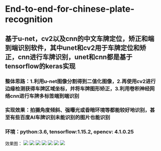 # End-to-end-for-chinese-plate-recognition
## 基于u-net，cv2以及cnn的中文车牌定位，矫正和端到端识别软件，其中unet和cv2用于车牌定位和矫正，cnn进行车牌识别，unet和cnn都是基于tensorflow的keras实现

### 整体思路：1.利用u-net图像分割得到二值化图像，2.再使用cv2进行边缘检测获得车牌区域坐标，并将车牌图形矫正，3.利用卷积神经网络cnn进行车牌多标签端到端识别
### 实现效果：拍摄角度倾斜、强曝光或昏暗环境等都能较好地识别，甚至有些百度AI车牌识别未能识别的图片也能识别
### 环境：python:3.6, tensorflow:1.15.2, opencv: 4.1.0.25
效果图：
![](https://github.com/duanshengliu/End-to-end-for-chinese-plate-recognition/blob/master/test_pic/1.png)
![](https://github.com/duanshengliu/End-to-end-for-chinese-plate-recognition/blob/master/test_pic/2.png)
![](https://github.com/duanshengliu/End-to-end-for-chinese-plate-recognition/blob/master/test_pic/3.png)
![](https://github.com/duanshengliu/End-to-end-for-chinese-plate-recognition/blob/master/test_pic/4.png)
![](https://github.com/duanshengliu/End-to-end-for-chinese-plate-recognition/blob/master/test_pic/5.png)
![](https://github.com/duanshengliu/End-to-end-for-chinese-plate-recognition/blob/master/test_pic/6.png)
![](https://github.com/duanshengliu/End-to-end-for-chinese-plate-recognition/blob/master/test_pic/7.png)
